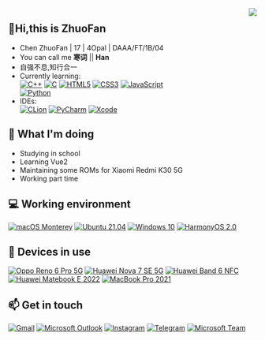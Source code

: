 <img align="right" src="https://github-readme-stats.vercel.app/api/top-langs/?username=zhuofan-16" />

## 👋Hi,this is ZhuoFan
- Chen ZhuoFan | 17 | 4Opal | DAAA/FT/1B/04
- You can call me <b>寒词</b> || <b>Han</b>
- 自强不息,知行合一
- Currently learning: \
[![C++](https://img.shields.io/badge/C%2B%2B-00599C?style=fflat-square&logo=c%2B%2B&logoColor=white)](http://www.open-std.org/jtc1/sc22/wg21/)
[![C](https://img.shields.io/badge/C-00599C?style=fflat-square&logo=c&logoColor=white)](http://www.open-std.org/jtc1/sc22/wg21/)
[![HTML5](https://img.shields.io/badge/HTML5-E34F26?style=fflat-square&logo=html5&logoColor=white)](https://html.spec.whatwg.org)
[![CSS3](https://img.shields.io/badge/CSS3-1572B6?style=fflat-square&logo=css3&logoColor=white)](https://www.w3.org/Style/CSS/specs.en.html) 
[![JavaScript](https://img.shields.io/badge/JavaScript-F7DF1E?style=fflat-square&logo=javascript&logoColor=black)](https://www.ecma-international.org/publications-and-standards/standards/ecma-262/) \
[![Python](https://img.shields.io/badge/Python-3776AB?style=fflat-square&logo=python&logoColor=white)](https://www.python.org)
- IDEs: \
[![CLion](https://img.shields.io/badge/CLion-black?style=fflat-square&logo=clion&logoColor=white)](https://www.jetbrains.com/clion/) 
[![PyCharm](https://img.shields.io/badge/pycharm-143?style=fflat-square&logo=pycharm&logoColor=black&color=black&labelColor=green)](https://www.jetbrains.com/pycharm/) 
[![Xcode](https://img.shields.io/badge/Xcode-007ACC?style=fflat-square&logo=Xcode&logoColor=white)](https://developer.apple.com/xcode/) 

## 🤔 What I'm doing
- Studying in school
- Learning Vue2
- Maintaining some ROMs for Xiaomi Redmi K30 5G
- Working part time

## 💻 Working environment
[![macOS Monterey](https://img.shields.io/badge/macOS%20Monterey-4f4f4f?style=fflat-square&logo=apple&logoColor=ffffff)](https://www.apple.com/macos/monterey-preview/)
[![Ubuntu 21.04](https://img.shields.io/badge/Ubuntu%2021%2e04-dd4814?style=fflat-square&logo=ubuntu&logoColor=ffffff)](https://releases.ubuntu.com/21.04/)
[![Windows 10](https://img.shields.io/badge/Windows%2010-00adef?style=fflat-square&logo=windows&logoColor=ffffff)](https://www.microsoft.com/en-us/windows/windows-10)
[![HarmonyOS 2.0](https://img.shields.io/badge/HarmonyOS%202.0-FF0000?style=fflat-square&logo=huawei&logoColor=white)](https://www.harmonyos.com)


## 📱 Devices in use
[![Oppo Reno 6 Pro 5G](https://img.shields.io/badge/Oppo%20Reno%206%20Pro%205G-1EA366?style=fflat-square&logo=huawei&logoColor=white)](https://www.oppo.com/cn/smartphones/series-reno/reno6-pro/)
[![Huawei Nova 7 SE 5G](https://img.shields.io/badge/Huawei%20Nova%207%20SE%205G-FF0000?style=fflat-square&logo=huawei&logoColor=white)](https://consumer.huawei.com/cn/phones/nova7-se/)
[![Huawei Band 6 NFC](https://img.shields.io/badge/Huawei%20Band%206%20NFC-FF0000?style=ffflat-square&logo=huawei&logoColor=white)](https://consumer.huawei.com/cn/wearables/band6/)
[![Huawei Matebook E 2022](https://img.shields.io/badge/Huawei%20Matebook%20E%202022-FF0000?style=ffflat-square&logo=huawei&logoColor=white)](https://consumer.huawei.com/en/laptops/matebook-e-2022/)
[![MacBook Pro 2021](https://img.shields.io/badge/MacBook%20Pro%202021-a2aaad?style=fflat-square&logo=apple&logoColor=ffffff)](https://www.apple.com/sg/macbook-pro-13/specs/)

## 📫 Get in touch
[![Gmail](https://img.shields.io/badge/Gmail-D14836?style=fflat-square&logo=gmail&logoColor=white)](mailto:chzuofan@gmail.com)
[![Microsoft Outlook](https://img.shields.io/badge/Microsoft_Outlook-0078D4?style=fflat-square&logo=microsoft-outlook&logoColor=white)](mailto:zhuofan.21@ichat.sp.edu.sg)
[![Instagram](https://img.shields.io/badge/那时雨-E4405F?style=fflat-square&logo=instagram&logoColor=white)](https://instagram.com/zf.xingchen)
[![Telegram](https://img.shields.io/badge/%40Hanci16-0088cc?style=fflat-square&logo=telegram&logoColor=ffffff)](https://t.me/Hanci16)
[![Microsoft Team](https://img.shields.io/badge/Microsoft_Teams-6264A7?style=fflat-square&logo=microsoft-teams&logoColor=white)](https://teams.microsoft.com/l/chat/0/0?users=zhuofan.21@ichat.sp.edu.sg)




